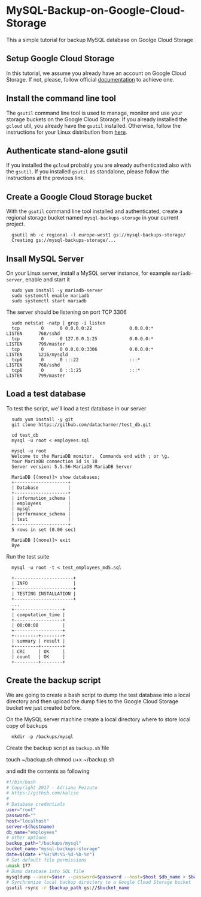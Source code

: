 # MySQL-Backup-on-Google-Cloud-Storage
This a simple tutorial for backup MySQL database on Goolge Cloud Storage

## Setup Google Cloud Storage
In this tutorial, we assume you already have an account on Google Cloud Storage. If not, please, follow official [documentation](https://cloud.google.com/storage/docs/) to achieve one.

## Install the command line tool
The ``gsutil`` command line tool is used to manage, monitor and use your storage buckets on the Google Cloud Storage. If you already installed the ``gcloud`` util, you already have the ``gsutil`` installed. Otherwise, follow the instructions for your Linux distribution from [here](https://cloud.google.com/storage/docs/gsutil_install).

## Authenticate stand-alone gsutil
If you installed the ``gcloud`` probably you are already authenticated also with the ``gsutil``. If you installed ``gsutil`` as standalone, please follow the instructions at the previous link.

## Create a Google Cloud Storage bucket
With the ``gsutil`` command line tool installed and authenticated, create a regional storage bucket named ``mysql-backups-storage`` in your current project.

      gsutil mb -c regional -l europe-west1 gs://mysql-backups-storage/
      Creating gs://mysql-backups-storage/...

## Insall MySQL Server
On your Linux server, install a MySQL server instance, for example ``mariadb-server``, enable and start it

      sudo yum install -y mariadb-server
      sudo systemctl enable mariadb
      sudo systemctl start mariadb
      
The server should be listening on port TCP 3306

      sudo netstat -natp | grep -i listen
      tcp        0      0 0.0.0.0:22              0.0.0.0:*               LISTEN      768/sshd            
      tcp        0      0 127.0.0.1:25            0.0.0.0:*               LISTEN      799/master          
      tcp        0      0 0.0.0.0:3306            0.0.0.0:*               LISTEN      1216/mysqld         
      tcp6       0      0 :::22                   :::*                    LISTEN      768/sshd            
      tcp6       0      0 ::1:25                  :::*                    LISTEN      799/master          

## Load a test database
To test the script, we'll load a test database in our server

      sudo yum install -y git
      git clone https://github.com/datacharmer/test_db.git

      cd test_db
      mysql -u root < employees.sql
      
      mysql -u root
      Welcome to the MariaDB monitor.  Commands end with ; or \g.
      Your MariaDB connection id is 10
      Server version: 5.5.56-MariaDB MariaDB Server

      MariaDB [(none)]> show databases;
      +--------------------+
      | Database           |
      +--------------------+
      | information_schema |
      | employees          |
      | mysql              |
      | performance_schema |
      | test               |
      +--------------------+
      5 rows in set (0.00 sec)

      MariaDB [(none)]> exit
      Bye

 Run the test suite
 
      mysql -u root -t < test_employees_md5.sql
      
      +----------------------+
      | INFO                 |
      +----------------------+
      | TESTING INSTALLATION |
      +----------------------+
      ...
      +------------------+
      | computation_time |
      +------------------+
      | 00:00:08         |
      +------------------+
      +---------+--------+
      | summary | result |
      +---------+--------+
      | CRC     | OK     |
      | count   | OK     |
      +---------+--------+

## Create the backup script
We are going to create a bash script to dump the test database into a local directory and then upload the dump files to the Google Cloud Storage bucket we just created before.

On the MySQL server machine create a local directory where to store local copy of backups

      mkdir -p /backups/mysql

Create the backup script as ``backup.sh`` file 

touch ~/backup.sh
chmod u+x ~/backup.sh

and edit the contents as following
```bash
#!/bin/bash
# Copyright 2017 - Adriano Pezzuto
# https://github.com/kalise
#
# Database credentials
user="root"
password=""
host="localhost"
server=$(hostname)
db_name="employees"
# other options
backup_path="/backups/mysql"
bucket_name="mysql-backups-storage"
date=$(date +"%H:%M:%S-%d-%b-%Y")
# Set default file permissions
umask 177
# Dump database into SQL file
mysqldump --user=$user --password=$password --host=$host $db_name > $backup_path/$server-$db_name-$date.sql
# Synchronize local backup directory to a Google Cloud Storage bucket
gsutil rsync -r $backup_path gs://$bucket_name
```

















      
      
      
